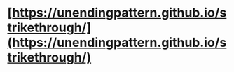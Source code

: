 # [https://unendingpattern.github.io/strikethrough/](https://unendingpattern.github.io/strikethrough/)
